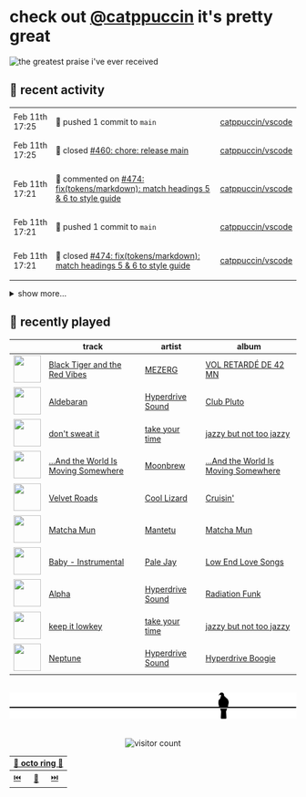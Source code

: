 # check out [@catppuccin](https://github.com/catppuccin) it's pretty great

![the greatest praise i've ever received](https://github.com/user-attachments/assets/ad888e4f-7a22-4eac-85a7-744eacd8eb46)

## 📅 recent activity

<!-- SCRIPT:REPLACE:GITHUB -->
<table>
<tbody>
<tr>
<td><span title='2025-02-11T17:25:33+00:00'>Feb 11th 17:25</span></td>
<td>

🚢 pushed 1 commit to `main`

</td>
<td>

[catppuccin/vscode](https://github.com/catppuccin/vscode)

</td>
</tr>
<tr>
<td><span title='2025-02-11T17:25:31+00:00'>Feb 11th 17:25</span></td>
<td>

🎉 closed [#460: chore: release main](https://github.com/catppuccin/vscode/pull/460)

</td>
<td>

[catppuccin/vscode](https://github.com/catppuccin/vscode)

</td>
</tr>
<tr>
<td><span title='2025-02-11T17:21:52+00:00'>Feb 11th 17:21</span></td>
<td>

💬 commented on [#474: fix(tokens/markdown): match headings 5 & 6 to style guide](https://github.com/catppuccin/vscode/pull/474)

</td>
<td>

[catppuccin/vscode](https://github.com/catppuccin/vscode)

</td>
</tr>
<tr>
<td><span title='2025-02-11T17:21:50+00:00'>Feb 11th 17:21</span></td>
<td>

🚢 pushed 1 commit to `main`

</td>
<td>

[catppuccin/vscode](https://github.com/catppuccin/vscode)

</td>
</tr>
<tr>
<td><span title='2025-02-11T17:21:49+00:00'>Feb 11th 17:21</span></td>
<td>

🎉 closed [#474: fix(tokens/markdown): match headings 5 & 6 to style guide](https://github.com/catppuccin/vscode/pull/474)

</td>
<td>

[catppuccin/vscode](https://github.com/catppuccin/vscode)

</td>
</tr>
</tbody>
</table>

<details>
<summary>show more...</summary>
<table>
<tbody>
<tr>
<td><span title='2025-02-10T09:56:15+00:00'>Feb 10th 09:56</span></td>
<td>

🔍 reviewed [#484: feat: Create a config linter](https://github.com/catppuccin/tmux/pull/484)

</td>
<td>

[catppuccin/tmux](https://github.com/catppuccin/tmux)

</td>
</tr>
<tr>
<td><span title='2025-02-10T09:44:16+00:00'>Feb 10th 09:44</span></td>
<td>

🔍 reviewed [#484: feat: Create a config linter](https://github.com/catppuccin/tmux/pull/484)

</td>
<td>

[catppuccin/tmux](https://github.com/catppuccin/tmux)

</td>
</tr>
<tr>
<td><span title='2025-02-10T09:34:54+00:00'>Feb 10th 09:34</span></td>
<td>

🔍 reviewed [#484: feat: Create a config linter](https://github.com/catppuccin/tmux/pull/484)

</td>
<td>

[catppuccin/tmux](https://github.com/catppuccin/tmux)

</td>
</tr>
<tr>
<td><span title='2025-02-10T09:34:54+00:00'>Feb 10th 09:34</span></td>
<td>

🔍 reviewed [#484: feat: Create a config linter](https://github.com/catppuccin/tmux/pull/484)

</td>
<td>

[catppuccin/tmux](https://github.com/catppuccin/tmux)

</td>
</tr>
<tr>
<td><span title='2025-02-09T12:00:54+00:00'>Feb 9th 12:00</span></td>
<td>

🚢 pushed 1 commit to `main`

</td>
<td>

[catppuccin/helix](https://github.com/catppuccin/helix)

</td>
</tr>
<tr>
<td><span title='2025-02-09T12:00:54+00:00'>Feb 9th 12:00</span></td>
<td>

✅ closed [#63: Cursor color does not match mode color](https://github.com/catppuccin/helix/issues/63)

</td>
<td>

[catppuccin/helix](https://github.com/catppuccin/helix)

</td>
</tr>
<tr>
<td><span title='2025-02-09T12:00:53+00:00'>Feb 9th 12:00</span></td>
<td>

🎉 closed [#64: Fix Mode Color Matching Cursor Color](https://github.com/catppuccin/helix/pull/64)

</td>
<td>

[catppuccin/helix](https://github.com/catppuccin/helix)

</td>
</tr>
<tr>
<td><span title='2025-02-09T12:00:34+00:00'>Feb 9th 12:00</span></td>
<td>

💬 commented on [#64: Fix Mode Color Matching Cursor Color](https://github.com/catppuccin/helix/pull/64)

</td>
<td>

[catppuccin/helix](https://github.com/catppuccin/helix)

</td>
</tr>
<tr>
<td><span title='2025-02-09T11:54:55+00:00'>Feb 9th 11:54</span></td>
<td>

🚢 pushed 2 commits to `fix-mode-colors`

</td>
<td>

[amayer5125/catppuccin-helix](https://github.com/amayer5125/catppuccin-helix)

</td>
</tr>
<tr>
<td><span title='2025-02-09T11:54:45+00:00'>Feb 9th 11:54</span></td>
<td>

🚢 pushed 1 commit to `main`

</td>
<td>

[catppuccin/helix](https://github.com/catppuccin/helix)

</td>
</tr>
<tr>
<td><span title='2025-02-09T11:51:13+00:00'>Feb 9th 11:51</span></td>
<td>

🚢 pushed 2 commits to `fix-mode-colors`

</td>
<td>

[amayer5125/catppuccin-helix](https://github.com/amayer5125/catppuccin-helix)

</td>
</tr>
<tr>
<td><span title='2025-02-09T11:50:30+00:00'>Feb 9th 11:50</span></td>
<td>

🚢 pushed 1 commit to `main`

</td>
<td>

[catppuccin/helix](https://github.com/catppuccin/helix)

</td>
</tr>
<tr>
<td><span title='2025-02-09T11:49:54+00:00'>Feb 9th 11:49</span></td>
<td>

🚢 pushed 1 commit to `main`

</td>
<td>

[backwardspy/helix-hl-diff](https://github.com/backwardspy/helix-hl-diff)

</td>
</tr>
<tr>
<td><span title='2025-02-09T11:43:54+00:00'>Feb 9th 11:43</span></td>
<td>

🚢 pushed 3 commits to `fix-mode-colors`

</td>
<td>

[amayer5125/catppuccin-helix](https://github.com/amayer5125/catppuccin-helix)

</td>
</tr>
<tr>
<td><span title='2025-02-09T11:37:46+00:00'>Feb 9th 11:37</span></td>
<td>

🚢 pushed 1 commit to `main`

</td>
<td>

[catppuccin/helix](https://github.com/catppuccin/helix)

</td>
</tr>
</tbody>
</table>
</details>
<!-- SCRIPT:REPLACE:GITHUB -->

## 🎵 recently played

<!-- SCRIPT:REPLACE:SPOTIFY -->
| | track | artist | album |
| - | - | - | - |
| <img src="https://i.scdn.co/image/ab67616d00004851760d2631b6496f46d8bdc27b" width="48" height="48"> | [Black Tiger and the Red Vibes](https://open.spotify.com/track/5RkFlUow8hhCPd2ybDJh5K) | [MEZERG](https://open.spotify.com/artist/7G9gz8bsP8VM5CMFTSBvNe) | [VOL RETARDÉ DE 42 MN](https://open.spotify.com/track/5RkFlUow8hhCPd2ybDJh5K) |
| <img src="https://i.scdn.co/image/ab67616d00004851c5bc486b267e6bd877c61ce9" width="48" height="48"> | [Aldebaran](https://open.spotify.com/track/1J0QSDJ1uvUzP991ufGQpp) | [Hyperdrive Sound](https://open.spotify.com/artist/5qsgwNthCvc282o9dstOMP) | [Club Pluto](https://open.spotify.com/track/1J0QSDJ1uvUzP991ufGQpp) |
| <img src="https://i.scdn.co/image/ab67616d0000485152bb44a47daaf9addc8e4992" width="48" height="48"> | [don't sweat it](https://open.spotify.com/track/2exFjy4xYVjEkey1Eb3sAC) | [take your time](https://open.spotify.com/artist/21PAJwO0H94xCT4wStKtaE) | [jazzy but not too jazzy](https://open.spotify.com/track/2exFjy4xYVjEkey1Eb3sAC) |
| <img src="https://i.scdn.co/image/ab67616d0000485118d78aa555ed42af8a11db27" width="48" height="48"> | [...And the World Is Moving Somewhere](https://open.spotify.com/track/678YMJdXSPcP8Lpfw2Ov3A) | [Moonbrew](https://open.spotify.com/artist/4hIbcgjW07lDwyea7mJh4w) | [...And the World Is Moving Somewhere](https://open.spotify.com/track/678YMJdXSPcP8Lpfw2Ov3A) |
| <img src="https://i.scdn.co/image/ab67616d000048518131874be9a8b73731680e65" width="48" height="48"> | [Velvet Roads](https://open.spotify.com/track/0ZBnRJYgCZf50NMvZI8z59) | [Cool Lizard](https://open.spotify.com/artist/42PY2qW7MKny7mWzs80ebY) | [Cruisin'](https://open.spotify.com/track/0ZBnRJYgCZf50NMvZI8z59) |
| <img src="https://i.scdn.co/image/ab67616d00004851eec419702d2c96951d1cfde8" width="48" height="48"> | [Matcha Mun](https://open.spotify.com/track/6ab092IGGHILPufKGSKweU) | [Mantetu](https://open.spotify.com/artist/29OdSwPfuMNDXd1h5R2McY) | [Matcha Mun](https://open.spotify.com/track/6ab092IGGHILPufKGSKweU) |
| <img src="https://i.scdn.co/image/ab67616d000048512361ea4e4546ed83b2e28e93" width="48" height="48"> | [Baby - Instrumental](https://open.spotify.com/track/5mGAK2suXHvmL1BLo4p10s) | [Pale Jay](https://open.spotify.com/artist/7H3z77VbkJcCcFilmKqKNM) | [Low End Love Songs](https://open.spotify.com/track/5mGAK2suXHvmL1BLo4p10s) |
| <img src="https://i.scdn.co/image/ab67616d0000485115b6b70122613bb65b841816" width="48" height="48"> | [Alpha](https://open.spotify.com/track/1aAuNoC76d6AYu8b8SOtB6) | [Hyperdrive Sound](https://open.spotify.com/artist/5qsgwNthCvc282o9dstOMP) | [Radiation Funk](https://open.spotify.com/track/1aAuNoC76d6AYu8b8SOtB6) |
| <img src="https://i.scdn.co/image/ab67616d0000485152bb44a47daaf9addc8e4992" width="48" height="48"> | [keep it lowkey](https://open.spotify.com/track/0JUC9mxBzwqi7FQ2vrzK9r) | [take your time](https://open.spotify.com/artist/21PAJwO0H94xCT4wStKtaE) | [jazzy but not too jazzy](https://open.spotify.com/track/0JUC9mxBzwqi7FQ2vrzK9r) |
| <img src="https://i.scdn.co/image/ab67616d00004851bd751048180f3498c5d54447" width="48" height="48"> | [Neptune](https://open.spotify.com/track/4odILOokCQDUcOT5m5N7bS) | [Hyperdrive Sound](https://open.spotify.com/artist/5qsgwNthCvc282o9dstOMP) | [Hyperdrive Boogie](https://open.spotify.com/track/4odILOokCQDUcOT5m5N7bS) |

<!-- SCRIPT:REPLACE:SPOTIFY -->

<br>

<div align="center">

<picture>
    <source media="(prefers-color-scheme: light)" srcset="assets/pigeon-light.svg">
    <source media="(prefers-color-scheme: dark)" srcset="assets/pigeon-dark.svg">
    <img alt="pigeon sitting on a wire" src="assets/pigeon-light.svg">
</picture>

<br>
<br>

![visitor count](https://profile-counter.glitch.me/backwardspy/count.svg)

<table>
    <thead>
        <th colspan="3"><a href="https://octo-ring.com">🐙 octo ring 🐙</a></th>
    </thead>
    <tbody>
        <td><a href="https://octo-ring.com/p/backwardspy/prev">⏮️</a></td>
        <td><a href="https://octo-ring.com/p/backwardspy/random">🔀</a></td>
        <td><a href="https://octo-ring.com/p/backwardspy/next">⏭️</a></td>
    </tbody>
</table>

</div>
